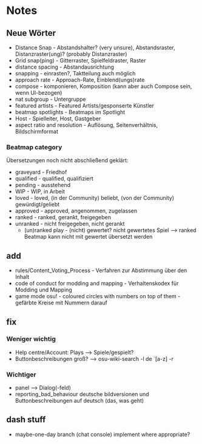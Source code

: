 # Notes

## Neue Wörter

- Distance Snap - Abstandshalter? (very unsure), Abstandsraster, Distanzraster(ung)? (probably Distanzraster)
- Grid snap(ping) - Gitterraster, Spielfeldraster, Raster
- distance spacing - Abstandausrichtung
- snapping - einrasten?, Taktteilung auch möglich
- approach rate - Approach-Rate, Einblend(ungs)rate
- compose - komponieren, Komposition (kann aber auch Compose sein, wenn UI-bezogen)
- nat subgroup - Untergruppe
- featured artists - Featured Artists/gesponserte Künstler
- beatmap spotlights - Beatmaps im Spotlight
- Host - Spielleiter, Host, Gastgeber
- aspect ratio and resolution - Auflösung, Seitenverhältnis, Bildschirmformat

### Beatmap category

Übersetzungen noch nicht abschließend geklärt:

- graveyard - Friedhof
- qualified - qualified, qualifiziert
- pending - ausstehend
- WIP - WIP, in Arbeit
- loved - loved, (in der Community) beliebt, (von der Community) gewürdigt/geliebt
- approved - approved, angenommen, zugelassen
- ranked - ranked, gerankt, freigegeben
- unranked - nicht freigegeben, nicht gerankt
  - (un)ranked play - (nicht) gewertet? nicht gewertetes Spiel --> ranked Beatmap kann nicht mit gewertet übersetzt werden

## add

- rules/Content_Voting_Process - Verfahren zur Abstimmung über den Inhalt
- code of conduct for modding and mapping - Verhaltenskodex für Modding und Mapping
- game mode osu! - coloured circles with numbers on top of them - gefärbte Kreise mit Nummern darauf

## fix

### Weniger wichtig

- Help centre/Account: Plays --> Spiele/gespielt?
- Buttonbeschreibungen groß? --> osu-wiki-search -l de `[a-z] -r

### Wichtiger

- panel --> Dialog(-feld)
- reporting_bad_behaviour deutsche bildversionen und Buttonbeschreibungen auf deutsch (das, was geht)

## dash stuff

- maybe-one-day branch (chat console) implement where appropriate?

